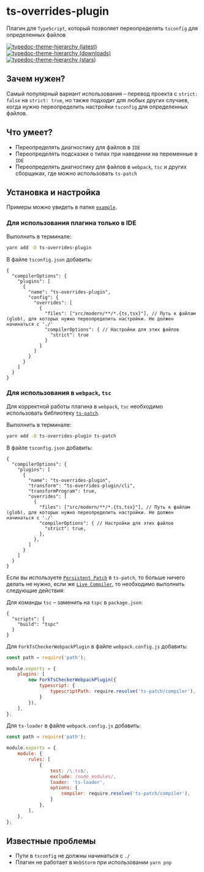 # ts-overrides-plugin

Плагин для `TypeScript`, который позволяет переопределять `tsconfig` для определенных файлов

[![typedoc-theme-hierarchy (latest)](https://img.shields.io/npm/v/ts-overrides-plugin)](https://www.npmjs.com/package/ts-overrides-plugin)
[![typedoc-theme-hierarchy (downloads)](https://img.shields.io/npm/dw/ts-overrides-plugin)](https://www.npmjs.com/package/ts-overrides-plugin)
[![typedoc-theme-hierarchy (stars)](https://img.shields.io/github/stars/difuks/ts-overrides-plugin?style=social)](https://github.com/DiFuks/ts-overrides-plugin)

## Зачем нужен?

Самый популярный вариант использования – перевод проекта с `strict: false` на `strict: true`, но также подходит для
любых других случаев, когда нужно переопределить настройки `tsconfig` для определенных файлов.

## Что умеет?

- Переопределять диагностику для файлов в `IDE`
- Переопределять подсказки о типах при наведении на переменные в `IDE`
- Переопределять диагностику для файлов в `webpack`, `tsc` и других сборщиках, где можно использовать `ts-patch`

## Установка и настройка

Примеры можно увидеть в папке [`example`](https://github.com/DiFuks/ts-overrides-plugin/tree/main/packages/example).

### Для использования плагина только в IDE

Выполнить в терминале:
```bash
yarn add -D ts-overrides-plugin
```

В файле `tsconfig.json` добавить:
```json5
{
  "compilerOptions": {
    "plugins": [
      {
        "name": "ts-overrides-plugin",
        "config": {
          "overrides": [
            {
              "files": ["src/modern/**/*.{ts,tsx}"], // Путь к файлам (glob), для которых нужно переопределить настройки. Не должен начинаться с './'
              "compilerOptions": { // Настройки для этих файлов
                "strict": true
              }
            }
          ]
        }
      }
    ]
  }
}
```

### Для использования в `webpack`, `tsc`

Для корректной работы плагина в `webpack`, `tsc` необходимо использовать библиотеку [`ts-patch`](https://github.com/nonara/ts-patch).

Выполнить в терминале:

```bash
yarn add -D ts-overrides-plugin ts-patch
```

В файле `tsconfig.json` добавить:

```json5
{
  "compilerOptions": {
    "plugins": [
      {
        "name": "ts-overrides-plugin",
        "transform": "ts-overrides-plugin/cli",
        "transformProgram": true,
        "overrides": [
          {
            "files": ["src/modern/**/*.{ts,tsx}"], // Путь к файлам (glob), для которых нужно переопределить настройки. Не должен начинаться с './'
            "compilerOptions": { // Настройки для этих файлов
              "strict": true,
            },
          },
        ]
      }
    ]
  }
}
```

Если вы используете [`Persistent Patch`](https://github.com/nonara/ts-patch?tab=readme-ov-file#method-2-persistent-patch)
в `ts-patch`, то больше ничего делать не нужно, если же [`Live Compiler`](https://github.com/nonara/ts-patch?tab=readme-ov-file#method-1-live-compiler), то
необходимо выполнить следующие действия:

Для команды `tsc` – заменить на `tspc` в `package.json`:

```json5
{
  "scripts": {
    "build": "tspc"
  }
}
```

Для `ForkTsCheckerWebpackPlugin` в файле `webpack.config.js` добавить:

```js
const path = require('path');

module.exports = {
	plugins: [
		new ForkTsCheckerWebpackPlugin({
			typescript: {
				typescriptPath: require.resolve('ts-patch/compiler'),
			}
		}),
	],
};
```

Для `ts-loader` в файле `webpack.config.js` добавить:

```js
const path = require('path');

module.exports = {
	module: {
		rules: [
			{
				test: /\.ts$/,
				exclude: /node_modules/,
				loader: 'ts-loader',
				options: {
					compiler: require.resolve('ts-patch/compiler'),
				}
			},
		],
	},
};
```

## Известные проблемы

- Пути в `tsconfig` не должны начинаться с `./`
- Плагин не работает в `WebStorm` при использовании `yarn pnp`
